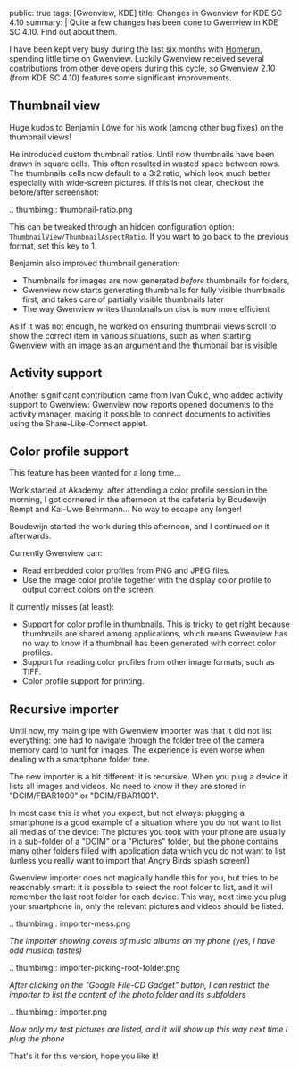 public: true
tags: [Gwenview, KDE]
title: Changes in Gwenview for KDE SC 4.10
summary: |
    Quite a few changes has been done to Gwenview in KDE SC 4.10. Find out about them.

I have been kept very busy during the last six months with
[Homerun](/2012/11/14/introducing-homerun/), spending little time on Gwenview. Luckily
Gwenview received several contributions from other developers during this cycle,
so Gwenview 2.10 (from KDE SC 4.10) features some significant improvements.

## Thumbnail view

Huge kudos to Benjamin Löwe for his work (among other bug fixes) on the
thumbnail views!

He introduced custom thumbnail ratios. Until now thumbnails have been drawn in
square cells. This often resulted in wasted space between rows. The thumbnails
cells now default to a 3:2 ratio, which look much better especially with
wide-screen pictures. If this is not clear, checkout the before/after
screenshot:

.. thumbimg:: thumbnail-ratio.png

This can be tweaked through an hidden configuration option:
`ThumbnailView/ThumbnailAspectRatio`. If you want to go back to the previous
format, set this key to 1.

Benjamin also improved thumbnail generation:

- Thumbnails for images are now generated *before* thumbnails for folders,
- Gwenview now starts generating thumbnails for fully visible thumbnails first,
  and takes care of partially visible thumbnails later
- The way Gwenview writes thumbnails on disk is now more efficient

As if it was not enough, he worked on ensuring thumbnail views scroll to show
the correct item in various situations, such as when starting Gwenview with an
image as an argument and the thumbnail bar is visible.

## Activity support

Another significant contribution came from Ivan Čukić, who added activity
support to Gwenview: Gwenview now reports opened documents to the activity
manager, making it possible to connect documents to activities using the
Share-Like-Connect applet.

## Color profile support

This feature has been wanted for a long time...

Work started at Akademy: after attending a color profile session in the
morning, I got cornered in the afternoon at the cafeteria by Boudewijn Rempt
and Kai-Uwe Behrmann... No way to escape any longer!

Boudewijn started the work during this afternoon, and I continued on it afterwards.

Currently Gwenview can:

- Read embedded color profiles from PNG and JPEG files.
- Use the image color profile together with the display color profile to output
  correct colors on the screen.

It currently misses (at least):

- Support for color profile in thumbnails. This is tricky to get right because
  thumbnails are shared among applications, which means Gwenview has no way to
  know if a thumbnail has been generated with correct color profiles.
- Support for reading color profiles from other image formats, such as TIFF.
- Color profile support for printing.

## Recursive importer

Until now, my main gripe with Gwenview importer was that it did not list
everything: one had to navigate through the folder tree of the camera
memory card to hunt for images. The experience is even worse when dealing
with a smartphone folder tree.

The new importer is a bit different: it is recursive. When you plug a device it
lists all images and videos. No need to know if they are stored in
"DCIM/FBAR1000" or "DCIM/FBAR1001".

In most case this is what you expect, but not always: plugging a smartphone is a
good example of a situation where you do not want to list all medias of the
device: The pictures you took with your phone are usually in a sub-folder of a
"DCIM" or a "Pictures" folder, but the phone contains many other folders filled
with application data which you do not want to list (unless you really
want to import that Angry Birds splash screen!)

Gwenview importer does not magically handle this for you, but tries to be
reasonably smart: it is possible to select the root folder to list, and it will
remember the last root folder for each device. This way, next time you plug
your smartphone in, only the relevant pictures and videos should be listed.

.. thumbimg:: importer-mess.png

_The importer showing covers of music albums on my phone (yes, I have odd musical tastes)_

.. thumbimg:: importer-picking-root-folder.png

_After clicking on the "Google File-CD Gadget" button, I can restrict the importer to list the content of the photo folder and its subfolders_

.. thumbimg:: importer.png

_Now only my test pictures are listed, and it will show up this way next time I plug the phone_

That's it for this version, hope you like it!
